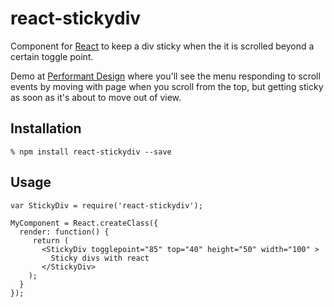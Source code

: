 # react-stickydiv

Component for [React][1] to keep a div sticky when the it is scrolled beyond a certain toggle point. 

Demo at [Performant Design][2] where you'll see the menu responding to scroll events by moving with page when you scroll from the top, but getting sticky as soon as it's about to move out of view.

## Installation

    % npm install react-stickydiv --save

## Usage

    var StickyDiv = require('react-stickydiv');

    MyComponent = React.createClass({
      render: function() {
         return (
           <StickyDiv togglepoint="85" top="40" height="50" width="100" >
           	 Sticky divs with react
           </StickyDiv>
        );
      }
    });

[1]: https://facebook.github.io/react/
[2]: http://performantdesign.herokuapp.com/